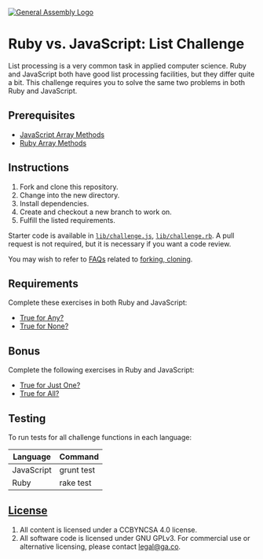 [![General Assembly Logo](https://camo.githubusercontent.com/1a91b05b8f4d44b5bbfb83abac2b0996d8e26c92/687474703a2f2f692e696d6775722e636f6d2f6b6538555354712e706e67)](https://generalassemb.ly/education/web-development-immersive)

# Ruby vs. JavaScript: List Challenge

List processing is a very common task in applied computer science. Ruby and
JavaScript both have good list processing facilities, but they differ quite a
bit. This challenge requires you to solve the same two problems in both Ruby and
JavaScript.

## Prerequisites

- [JavaScript Array Methods](https://git.generalassemb.ly/ga-wdi-boston/js-array-methods)
- [Ruby Array Methods](https://git.generalassemb.ly/ga-wdi-boston/ruby-arrays)

## Instructions

1. Fork and clone this repository.
1. Change into the new directory.
1. Install dependencies.
1. Create and checkout a new branch to work on.
1. Fulfill the listed requirements.

Starter code is available in [`lib/challenge.js`](lib/challenge.js),
[`lib/challenge.rb`](lib/challenge.rb). A pull request is not required, but it
is necessary if you want a code review.

You may wish to refer to [FAQs](https://git.generalassemb.ly/ga-wdi-boston/meta/wiki/)
related to [forking,
cloning](https://git.generalassemb.ly/ga-wdi-boston/meta/wiki/ForkAndClone).

## Requirements

Complete these exercises in both Ruby and JavaScript:

- [True for Any?](https://www.codewars.com/kata/enumerable-magic-number-2-true-for-any)
- [True for None?](https://www.codewars.com/kata/enumerable-magic-number-4-true-for-none)

## Bonus

Complete the following exercises in Ruby and JavaScript:

- [True for Just One?](https://www.codewars.com/kata/enumerable-magic-number-5-true-for-just-one)
- [True for All?](https://www.codewars.com/kata/enumerable-magic-number-1-true-for-all)

## Testing

To run tests for all challenge functions in each language:

| Language | Command |
| --- | --- |
| JavaScript | grunt test |
| Ruby | rake test |

## [License](LICENSE)

1. All content is licensed under a CC­BY­NC­SA 4.0 license.
1. All software code is licensed under GNU GPLv3. For commercial use or
    alternative licensing, please contact legal@ga.co.
